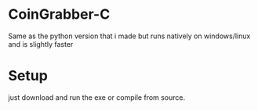 # CoinGrabber-C
Same as the python version that i made but runs natively on windows/linux and is slightly faster

# Setup

just download and run the exe or compile from source.
